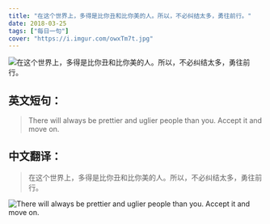 ```yaml
---
title: "在这个世界上，多得是比你丑和比你美的人。所以，不必纠结太多，勇往前行。"
date: 2018-03-25
tags: ["每日一句"]
cover: "https://i.imgur.com/owxTm7t.jpg"
---
```


![在这个世界上，多得是比你丑和比你美的人。所以，不必纠结太多，勇往前行。](https://i.imgur.com/cLJ7EPP.jpg)

## 英文短句：
> There will always be prettier and uglier people than you. Accept it and move on.

<!--more-->

## 中文翻译：
> 在这个世界上，多得是比你丑和比你美的人。所以，不必纠结太多，勇往前行。

![There will always be prettier and uglier people than you. Accept it and move on.](https://i.imgur.com/YU0WyHt.jpg)

